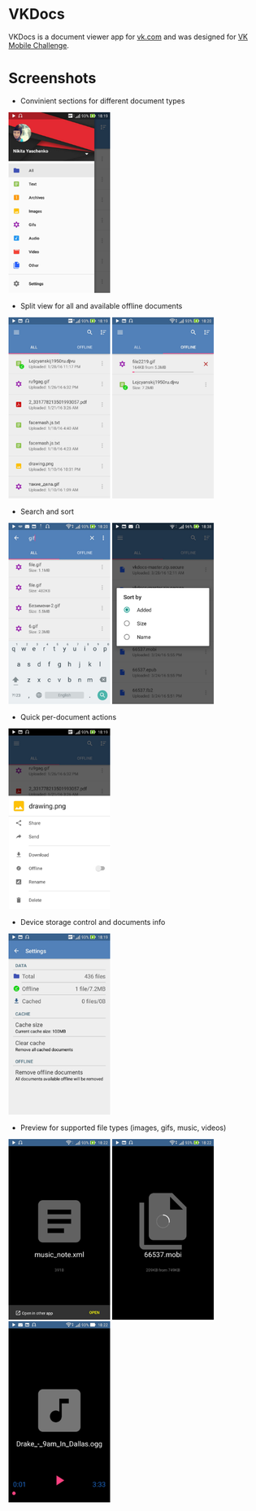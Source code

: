 # VKDocs
VKDocs is a document viewer app for [vk.com](https://vk.com) and was designed for [VK Mobile Challenge](https://vk.com/vkmc).

# Screenshots
* Convinient sections for different document types

<img src="https://github.com/Nafanya/vkdocs/blob/master/screenshots/nav.jpg" width="200">

* Split view for all and available offline documents

<img src="https://github.com/Nafanya/vkdocs/blob/master/screenshots/all.jpg" width="200">
<img src="https://github.com/Nafanya/vkdocs/blob/master/screenshots/offline.jpg" width="200">

* Search and sort

<img src="https://github.com/Nafanya/vkdocs/blob/master/screenshots/search.jpg" width="200">
<img src="https://github.com/Nafanya/vkdocs/blob/master/screenshots/sort.jpg" width="200">

* Quick per-document actions

<img src="https://github.com/Nafanya/vkdocs/blob/master/screenshots/menu.jpg" width="200">

* Device storage control and documents info

<img src="https://github.com/Nafanya/vkdocs/blob/master/screenshots/settings.jpg" width="200">

* Preview for supported file types (images, gifs, music, videos)

<img src="https://github.com/Nafanya/vkdocs/blob/master/screenshots/detail-1.jpg" width="200">
<img src="https://github.com/Nafanya/vkdocs/blob/master/screenshots/detail-2.jpg" width="200">
<img src="https://github.com/Nafanya/vkdocs/blob/master/screenshots/detail-3.jpg" width="200">
